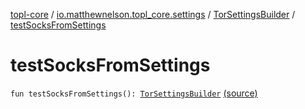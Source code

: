 [topl-core](../../index.md) / [io.matthewnelson.topl_core.settings](../index.md) / [TorSettingsBuilder](index.md) / [testSocksFromSettings](./test-socks-from-settings.md)

# testSocksFromSettings

`fun testSocksFromSettings(): `[`TorSettingsBuilder`](index.md) [(source)](https://github.com/05nelsonm/TorOnionProxyLibrary-Android/blob/master/topl-core/src/main/java/io/matthewnelson/topl_core/settings/TorSettingsBuilder.kt#L796)